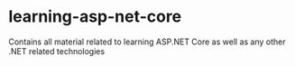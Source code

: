 # learning-asp-net-core
Contains all material related to learning ASP.NET Core as well as any other .NET related technologies
